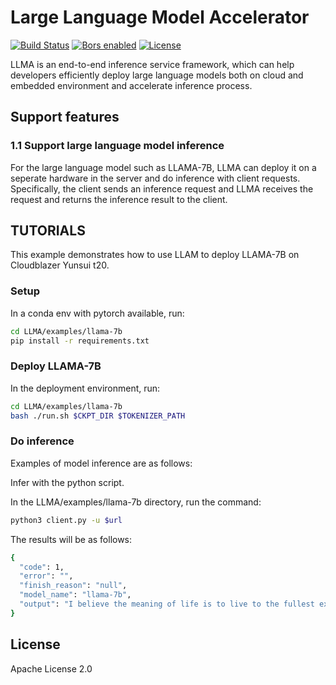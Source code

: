# Large Language Model Accelerator

[![Build Status](https://dev.azure.com/Adlik/GitHub/_apis/build/status/Adlik.model_optimizer?branchName=main)](https://dev.azure.com/Adlik/GitHub/_build/results?buildId=3472&view=results)
[![Bors enabled](https://bors.tech/images/badge_small.svg)](https://app.bors.tech/repositories/65566)
[![License](https://img.shields.io/badge/License-Apache%202.0-blue.svg)](https://opensource.org/licenses/Apache-2.0)

LLMA is an end-to-end inference service framework, which can help developers efficiently deploy large language models both on cloud and embedded environment and accelerate inference process. 

## Support features

### 1.1 Support large language model inference

For the large language model such as LLAMA-7B, LLMA can deploy it on a seperate hardware in the server and do inference with client requests. Specifically, the client sends an inference request and LLMA receives the request and returns the inference result to the client.

## TUTORIALS

This example demonstrates how to use LLAM to deploy LLAMA-7B on Cloudblazer Yunsui t20.

### Setup

In a conda env with pytorch available, run:

```sh
cd LLMA/examples/llama-7b
pip install -r requirements.txt
```
### Deploy LLAMA-7B 

In the deployment environment, run:

```sh
cd LLMA/examples/llama-7b
bash ./run.sh $CKPT_DIR $TOKENIZER_PATH
```
### Do inference

Examples of model inference are as follows:

Infer with the python script.

In the LLMA/examples/llama-7b directory, run the command:

```sh
python3 client.py -u $url 
```

The results will be as follows:

```sh
{
  "code": 1, 
  "error": "", 
  "finish_reason": "null", 
  "model_name": "llama-7b", 
  "output": "I believe the meaning of life is to live to the fullest extent to help others and to grow spiritually developed through relationships and the expression of gratitude. It's all about who you're surrounded by and the ones who make you smile. I'm a hopeless"
}
```

## License

Apache License 2.0
